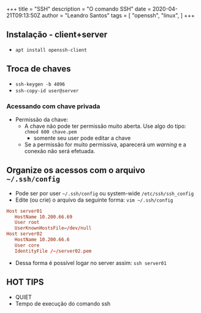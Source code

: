 +++
title = "SSH"
description = "O comando SSH"
date = 2020-04-21T09:13:50Z
author = "Leandro Santos"
tags = [
    "openssh",
    "linux",
]
+++
## Instalação - client+server
* `apt install openssh-client`

## Troca de chaves
* `ssh-keygen -b 4096`
* `ssh-copy-id user@server`

### Acessando com chave privada
* Permissão da chave:
  - A chave não pode ter permissão muito aberta. Use algo do tipo:
  `chmod 600 chave.pem`
    - somente seu user pode editar a chave
  - Se a permissão for muito permissiva, aparecerá um *warning* e a conexão não será efetuada.

## Organize os acessos com o arquivo `~/.ssh/config`
* Pode ser por user `~/.ssh/config` ou system-wide `/etc/ssh/ssh_config`
* Edite (ou crie) o arquivo da seguinte forma: `vim ~/.ssh/config`
```conf
Host server01
   HostName 10.200.66.69
   User root
   UserKnownHostsFile=/dev/null
Host server02
   HostName 10.200.66.6
   User core
   IdentityFile /~/server02.pem  
```

* Dessa forma é possível logar no server assim:
`ssh server01`

## HOT TIPS
* QUIET
* Tempo de execução do comando ssh